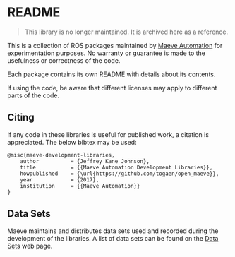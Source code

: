 # README

> This library is no longer maintained. It is archived here as a reference.

This is a collection of ROS packages maintained by [Maeve Automation](https://maeveautomation.com) for
experimentation purposes. No warranty or guarantee is made to the usefulness or correctness of the code.

Each package contains its own README with details about its contents.

If using the code, be aware that different licenses may apply to different parts
of the code.

## Citing

If any code in these libraries is useful for published work, a citation is appreciated. The below bibtex may be used:

    @misc{maeve-development-libraries,
        author          = {Jeffrey Kane Johnson},
        title           = {{Maeve Automation Development Libraries}},
        howpublished    = {\url{https://github.com/togaen/open_maeve}},
        year            = {2017},
        institution     = {{Maeve Automation}}
    }

## Data Sets

Maeve maintains and distributes data sets used and recorded during the development of the libraries. A list of data sets can be found on the [Data Sets](https://maeveautomation.com/data-sets/) web page.
